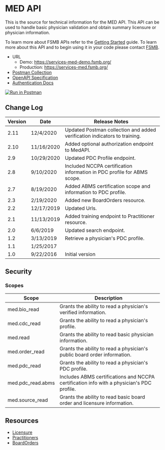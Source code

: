# MED API

This is the source for technical information for the MED API. This API can be used to handle basic physician validation and obtain summary licensure or physician information. 

To learn more about FSMB APIs refer to the [Getting Started](https://github.com/fsmb/api-docs) guide. To learn more about this API and to begin using it in your code please contact [FSMB](mailto:pdc@fsmb.org).

- URL 
  - Demo: https://services-med-demo.fsmb.org/
  - Production: https://services-med.fsmb.org/
- [Postman Collection](https://www.getpostman.com/collections/83d1cfc224fd0d6376bb)
- [OpenAPI Specification](https://services-med-demo.fsmb.org/_swagger/v2)
- [Authentication Docs](https://github.com/fsmb/api-docs/blob/master/docs/authentication.md)

[![Run in Postman](https://run.pstmn.io/button.svg)](https://app.getpostman.com/run-collection/2017e45ba7c7fe1def97)
## Change Log

| Version | Date | Release Notes |
| - | - | -|
| 2.11 | 12/4/2020 | Updated Postman collection and added verification indicators to training. |
| 2.10 | 11/16/2020 | Added optional authorization endpoint to MedAPI. |
| 2.9 | 10/29/2020 | Updated PDC Profile endpoint. |
| 2.8 | 9/10/2020 | Included NCCPA certification information in PDC profile for ABMS scope. |
| 2.7 | 8/19/2020 | Added ABMS certification scope and information to PDC profile. |
| 2.3 | 2/19/2020 | Added new BoardOrders resource. | 
| 2.2 | 12/17/2019 | Updated Urls. |
| 2.1 | 11/13/2019 | Added training endpoint to Practitioner resource. |
| 2.0 | 6/6/2019 | Updated search endpoint. | 
| 1.2 | 3/13/2019 | Retrieve a physician's PDC profile. |
| 1.1 | 1/25/2017 | |
| 1.0 | 9/22/2016 | Initial version |

## Security

### Scopes 

| Scope | Description |
| - | - |
| med.bio_read | Grants the ability to read a physician's verified information. |
| med.cdc_read | Grants the ability to read a physician's profile. |
| med.read | Grants the ability to read basic physician information. |
| med.order_read | Grants the ability to read a physician's public board order information. |
| med.pdc_read | Grants the ability to read a physician's PDC profile. |
| med.pdc_read.abms | Includes ABMS certifications and NCCPA certification info with a physician's PDC profile. |
| med.source_read | Grants the ability to read basic board order and licensure information. |

## Resources

- [Licensure](docs/licensure/README.md)
- [Practitioners](docs/practitioners/README.md)
- [BoardOrders](docs/boardOrders/README.md)
